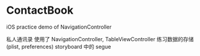 ContactBook
===========

iOS practice demo of NavigationController

私人通讯录
使用了 NavigationController, TableViewController
练习数据的存储(plist, preferences)
storyboard 中的 segue
